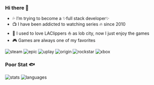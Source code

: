 ### Hi there 👋

<!--
**Meruem117/Meruem117** is a ✨ _special_ ✨ repository because its `README.md` (this file) appears on your GitHub profile.

Here are some ideas to get you started:

- 🔭 I’m currently working on ...
- 🌱 I’m currently learning ...
- 👯 I’m looking to collaborate on ...
- 🤔 I’m looking for help with ...
- 💬 Ask me about ...
- 📫 How to reach me: ...
- 😄 Pronouns: ...
- ⚡ Fun fact: ...
-->

- 💦 I’m trying to become a ✨full stack developer✨
- 📺 I have been addicted to watching series 🔥 since 2010
- 🏀 I used to love LAClippers ⛵ as lob city, now I just enjoy the games
- 🎮 Games are always one of my favorites

![steam](https://img.shields.io/badge/Steam-Meruem-9cf) 
![epic](https://img.shields.io/badge/Epic-Meruem-lightgrey)
![uplay](https://img.shields.io/badge/Uplay-Meru117-red)
![origin](https://img.shields.io/badge/Origin-DaVinci00X-orange)
![rockstar](https://img.shields.io/badge/Rockstar-Meruemmmmm-yellow)
![xbox](https://img.shields.io/badge/Xbox-Meruem117-green)

### Poor Stat 🐟

![stats](https://github-readme-stats.vercel.app/api?username=Meruem117&hide=prs&include_all_commits=true&count_private=true&show_icons=true&line_height=29&bg_color=20,C33764,185a9d&title_color=CD9B1D&text_color=FFE4B5&icon_color=CD9B1D)
![languages](https://github-readme-stats.vercel.app/api/top-langs/?username=Meruem117&layout=compact&hide_border=false&langs_count=8&bg_color=20,185a9d,C33764&title_color=CD9B1D&text_color=FFE4B5)
